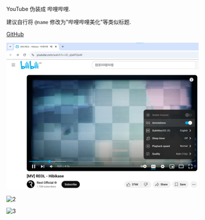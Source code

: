 YouTube 伪装成 哔哩哔哩.

建议自行将 `@name` 修改为"哔哩哔哩美化"等类似标题.

[GitHub](https://github.com/userElaina/this-is-the-China-website)

![1](https://raw.githubusercontent.com/userElaina/this-is-the-China-website/main/youtube/show1.png)

![2](https://raw.githubusercontent.com/userElaina/this-is-the-China-website/main/youtube/show2.png)

![3](https://raw.githubusercontent.com/userElaina/this-is-the-China-website/main/youtube/show3.png)
